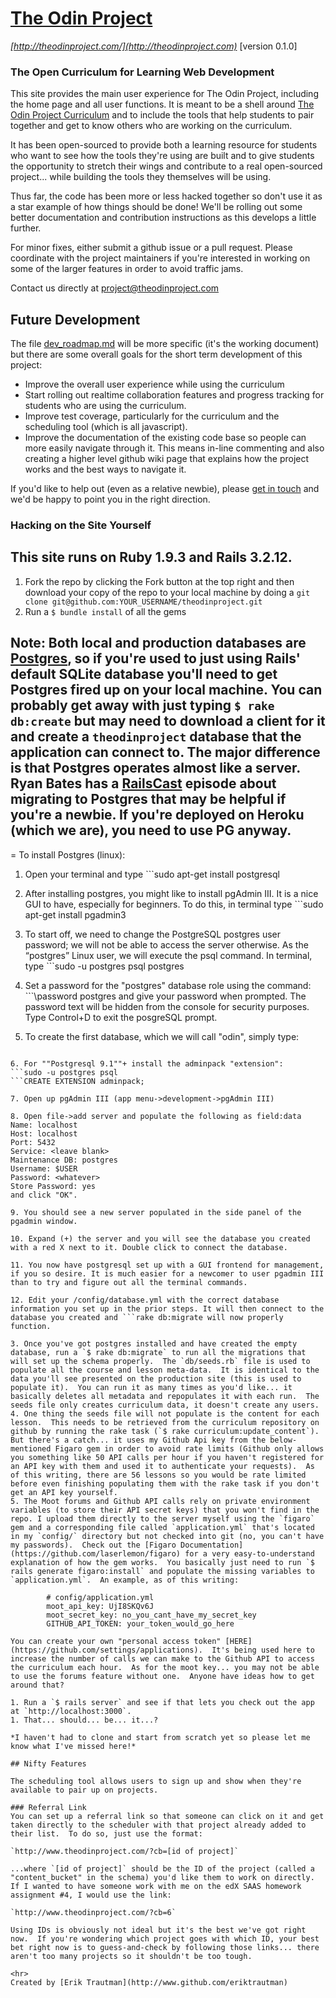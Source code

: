 # [The Odin Project](http://theodinproject.com)
*[http://theodinproject.com/](http://theodinproject.com)* [version 0.1.0]

### The Open Curriculum for Learning Web Development


This site provides the main user experience for The Odin Project, including the home page and all user functions.  It is meant to be a shell around [The Odin Project Curriculum](http://theodinproject.com/curriculum) and to include the tools that help students to pair together and get to know others who are working on the curriculum.  

It has been open-sourced to provide both a learning resource for students who want to see how the tools they're using are built and to give students the opportunity to stretch their wings and contribute to a real open-sourced project... while building the tools they themselves will be using.

Thus far, the code has been more or less hacked together so don't use it as a star example of how things should be done!  We'll be rolling out some better documentation and contribution instructions as this develops a little further.

For minor fixes, either submit a github issue or a pull request.  Please coordinate with the project maintainers if you're interested in working on some of the larger features in order to avoid traffic jams.

Contact us directly at [project@theodinproject.com](mailto:project@theodinproject.com)

## Future Development

The file [dev_roadmap.md](dev_roadmap.md) will be more specific (it's the working document) but there are some overall goals for the short term development of this project:

* Improve the overall user experience while using the curriculum
* Start rolling out realtime collaboration features and progress tracking for students who are using the curriculum.
* Improve test coverage, particularly for the curriculum and the scheduling tool (which is all javascript).
* Improve the documentation of the existing code base so people can more easily navigate through it.  This means in-line commenting and also creating a higher level github wiki page that explains how the project works and the best ways to navigate it.

If you'd like to help out (even as a relative newbie), please [get in touch](mailto:contact@theodinproject.com) and we'd be happy to point you in the right direction.

### Hacking on the Site Yourself

## This site runs on Ruby 1.9.3 and Rails 3.2.12.
1. Fork the repo by clicking the Fork button at the top right and then download your copy of the repo to your local machine by doing a `git clone git@github.com:YOUR_USERNAME/theodinproject.git`
2. Run a `$ bundle install` of all the gems
## Note: Both local and production databases are [Postgres](http://www.postgresql.org/docs/), so if you're used to just using Rails' default SQLite database you'll need to get Postgres fired up on your local machine.  You can probably get away with just typing `$ rake db:create` but may need to download a client for it and create a `theodinproject` database that the application can connect to.  The major difference is that Postgres operates almost like a server.  Ryan Bates has a [RailsCast](http://railscasts.com/episodes/342-migrating-to-postgresql) episode about migrating to Postgres that may be helpful if you're a newbie.  If you're deployed on Heroku (which we are), you need to use PG anyway.
=
To install Postgres (linux):
1. Open your terminal and type ```sudo apt-get install postgresql
	
2. After installing postgres, you might like to install pgAdmin III. It is a nice GUI to have, especially for beginners. To do this, in terminal type ```sudo apt-get install pgadmin3
	
3. To start off, we need to change the PostgreSQL postgres user password; we will not be able to access the server otherwise. As the “postgres” Linux user, we will execute the psql command. In terminal, type ```sudo -u postgres psql postgres
	
4. Set a password for the "postgres" database role using the command: ```\password postgres
and give your password when prompted. The password text will be hidden from the console for security purposes.
Type Control+D to exit the posgreSQL prompt.
	
5. To create the first database, which we will call "odin", simply type:
```sudo -u postgres createdb odin
	
6. For ""Postgresql 9.1""+ install the adminpack "extension":
```sudo -u postgres psql
```CREATE EXTENSION adminpack;
    
7. Open up pgAdmin III (app menu->development->pgAdmin III)
    
8. Open file->add server and populate the following as field:data
Name: localhost
Host: localhost
Port: 5432
Service: <leave blank>
Maintenance DB: postgres
Username: $USER
Password: <whatever>
Store Password: yes
and click "OK".
    
9. You should see a new server populated in the side panel of the pgadmin window.
    
10. Expand (+) the server and you will see the database you created with a red X next to it. Double click to connect the database.
    
11. You now have postgresql set up with a GUI frontend for management, if you so desire. It is much easier for a newcomer to user pgadmin III than to try and figure out all the terminal commands.
    
12. Edit your /config/database.yml with the correct database information you set up in the prior steps. It will then connect to the database you created and ```rake db:migrate will now properly function.

3. Once you've got postgres installed and have created the empty database, run a `$ rake db:migrate` to run all the migrations that will set up the schema properly.  The `db/seeds.rb` file is used to populate all the course and lesson meta-data.  It is identical to the data you'll see presented on the production site (this is used to populate it).  You can run it as many times as you'd like... it basically deletes all metadata and repopulates it with each run.  The seeds file only creates curriculum data, it doesn't create any users. 
4. One thing the seeds file will not populate is the content for each lesson.  This needs to be retrieved from the curriculum repository on github by running the rake task (`$ rake curriculum:update_content`).  But there's a catch... it uses my Github Api key from the below-mentioned Figaro gem in order to avoid rate limits (Github only allows you something like 50 API calls per hour if you haven't registered for an API key with them and used it to authenticate your requests).  As of this writing, there are 56 lessons so you would be rate limited before even finishing populating them with the rake task if you don't get an API key yourself.
5. The Moot forums and Github API calls rely on private environment variables (to store their API secret keys) that you won't find in the repo. I upload them directly to the server myself using the `figaro` gem and a corresponding file called `application.yml` that's located in my `config/` directory but not checked into git (no, you can't have my passwords).  Check out the [Figaro Documentation](https://github.com/laserlemon/figaro) for a very easy-to-understand explanation of how the gem works.  You basically just need to run `$ rails generate figaro:install` and populate the missing variables to `application.yml`.  An example, as of this writing:

        # config/application.yml
        moot_api_key: UjI8SKQv6J
        moot_secret_key: no_you_cant_have_my_secret_key
        GITHUB_API_TOKEN: your_token_would_go_here

You can create your own "personal access token" [HERE](https://github.com/settings/applications).  It's being used here to increase the number of calls we can make to the Github API to access the curriculum each hour.  As for the moot key... you may not be able to use the forums feature without one.  Anyone have ideas how to get around that?

1. Run a `$ rails server` and see if that lets you check out the app at `http://localhost:3000`.
1. That... should... be... it...?

*I haven't had to clone and start from scratch yet so please let me know what I've missed here!*

## Nifty Features

The scheduling tool allows users to sign up and show when they're available to pair up on projects.  

### Referral Link
You can set up a referral link so that someone can click on it and get taken directly to the scheduler with that project already added to their list.  To do so, just use the format:

`http://www.theodinproject.com/?cb=[id of project]`

...where `[id of project]` should be the ID of the project (called a "content_bucket" in the schema) you'd like them to work on directly.  If I wanted to have someone work with me on the edX SAAS homework assignment #4, I would use the link:

`http://www.theodinproject.com/?cb=6`

Using IDs is obviously not ideal but it's the best we've got right now.  If you're wondering which project goes with which ID, your best bet right now is to guess-and-check by following those links... there aren't too many projects so it shouldn't be too tough.

<hr>
Created by [Erik Trautman](http://www.github.com/eriktrautman)
